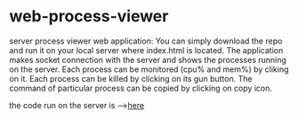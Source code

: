 # web-process-viewer
server process viewer web application:
You can simply download the repo and run it on your local server where index.html is located.
The application makes socket connection with the server and shows the processes running on the server.
Each process can be monitored (cpu% and mem%) by cliking on it.
Each process can be killed by clicking on its gun button.
The command of particular process can be copied by clicking on copy icon.

the code run on the server is -->[here](https://github.com/hanakamer/node-process-viewer)
